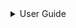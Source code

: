 

<details>

<summary>User Guide</summary>

1. [About](about/README.md)
2. [License](license/README.md)
3. [Release Notes](release-notes/README.md)
4. [Example code](examples/README.md)
5. [Installation](installation/README.md)
6. [Using Mathématiques](using-mathematiques/README.md)
7. [Coding Guide / Syntax](coding-guide/README.md)
8. [Benchmarks](benchmarks/README.md)

9. [Tests](test/README.md)*

10. [New Feature Schedule](feature-schedule/README.md)
11. [Developer Guide](developer-guide/README.md)


</details>

